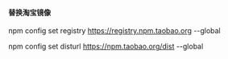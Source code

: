 #### 替换淘宝镜像

npm config set registry https://registry.npm.taobao.org --global

npm config set disturl https://npm.taobao.org/dist --global